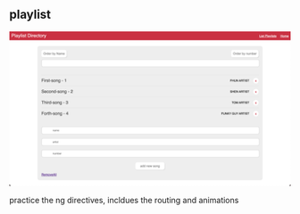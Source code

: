 ## playlist ##
![playlist](https://github.com/YunDobi/First_AngularJS/blob/master/playlist/doc/Screen%20Shot%202022-05-08%20at%2010.09.47%20PM.png)

practice the ng directives, incldues the routing and animations
